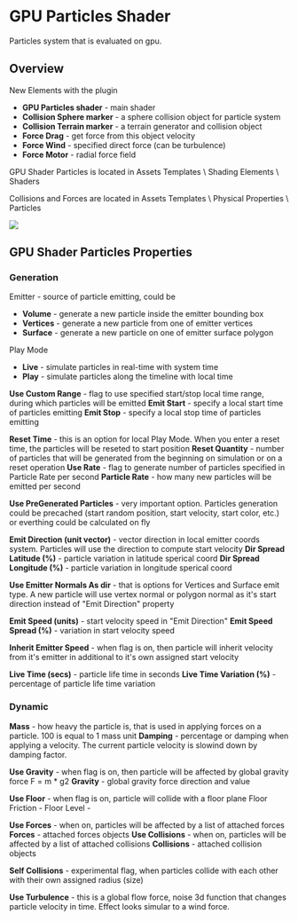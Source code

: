 # GPU Particles Shader

Particles system that is evaluated on gpu.

## Overview

New Elements with the plugin

* **GPU Particles shader** - main shader
* **Collision Sphere marker** - a sphere collision object for particle system
* **Collision Terrain marker** - a terrain generator and collision object
* **Force Drag** - get force from this object velocity
* **Force Wind** - specified direct force (can be turbulence)
* **Force Motor** - radial force field

GPU Shader Particles is located in Assets Templates \ Shading Elements \ Shaders

Collisions and Forces are located in Assets Templates \ Physical Properties \ Particles

![](../../Plugins/Images/gpuParticles\_image1.jpg)

## GPU Shader Particles Properties

### Generation

Emitter - source of particle emitting, could be

* **Volume** - generate a new particle inside the emitter bounding box
* **Vertices** - generate a new particle from one of emitter vertices
* **Surface** - generate a new particle on one of emitter surface polygon

Play Mode

* **Live** - simulate particles in real-time with system time
* **Play** - simulate particles along the timeline with local time

**Use Custom Range** - flag to use specified start/stop local time range, during which particles will be emitted **Emit Start** - specify a local start time of particles emitting **Emit Stop** - specify a local stop time of particles emitting

**Reset Time** - this is an option for local Play Mode. When you enter a reset time, the particles will be reseted to start position **Reset Quantity** - number of particles that will be generated from the beginning on simulation or on a reset operation **Use Rate** - flag to generate number of particles specified in Particle Rate per second **Particle Rate** - how many new particles will be emitted per second

**Use PreGenerated Particles** - very important option. Particles generation could be precached (start random position, start velocity, start color, etc.) or everthing could be calculated on fly

**Emit Direction (unit vector)** - vector direction in local emitter coords system. Particles will use the direction to compute start velocity **Dir Spread Latitude (%)** - particle variation in latitude sperical coord **Dir Spread Longitude (%)** - particle variation in longitude sperical coord

**Use Emitter Normals As dir** - that is options for Vertices and Surface emit type. A new particle will use vertex normal or polygon normal as it's start direction instead of "Emit Direction" property

**Emit Speed (units)** - start velocity speed in "Emit Direction" **Emit Speed Spread (%)** - variation in start velocity speed

**Inherit Emitter Speed** - when flag is on, then particle will inherit velocity from it's emitter in additional to it's own assigned start velocity

**Live Time (secs)** - particle life time in seconds **Live Time Variation (%)** - percentage of particle life time variation

### Dynamic

**Mass** - how heavy the particle is, that is used in applying forces on a particle. 100 is equal to 1 mass unit **Damping** - percentage or damping when applying a velocity. The current particle velocity is slowind down by damping factor.

**Use Gravity** - when flag is on, then particle will be affected by global gravity force F = m \* g2 **Gravity** - global gravity force direction and value

**Use Floor** - when flag is on, particle will collide with a floor plane Floor Friction - Floor Level -

**Use Forces** - when on, particles will be affected by a list of attached forces **Forces** - attached forces objects **Use Collisions** - when on, particles will be affected by a list of attached collisions **Collisions** - attached collision objects

**Self Collisions** - experimental flag, when particles collide with each other with their own assigned radius (size)

**Use Turbulence** - this is a global flow force, noise 3d function that changes particle velocity in time. Effect looks simular to a wind force.

